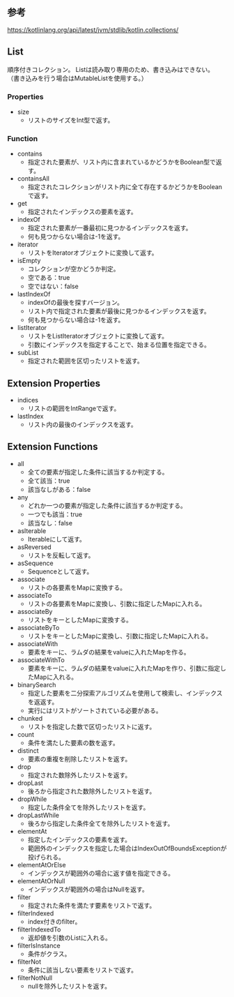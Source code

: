 ## 参考
https://kotlinlang.org/api/latest/jvm/stdlib/kotlin.collections/

## List
順序付きコレクション。
Listは読み取り専用のため、書き込みはできない。
（書き込みを行う場合はMutableListを使用する。）

### Properties
- size
  - リストのサイズをInt型で返す。

### Function
- contains
  - 指定された要素が、リスト内に含まれているかどうかをBoolean型で返す。
- containsAll
  - 指定されたコレクションがリスト内に全て存在するかどうかをBooleanで返す。
- get
  - 指定されたインデックスの要素を返す。
- indexOf
  - 指定された要素が一番最初に見つかるインデックスを返す。
  - 何も見つからない場合は-1を返す。
- iterator
  - リストをIteratorオブジェクトに変換して返す。
- isEmpty
  - コレクションが空かどうか判定。
  - 空である：true
  - 空ではない：false
- lastIndexOf
  - indexOfの最後を探すバージョン。
  - リスト内で指定された要素が最後に見つかるインデックスを返す。
  - 何も見つからない場合は-1を返す。
- listIterator
  - リストをListIteratorオブジェクトに変換して返す。
  - 引数にインデックスを指定することで、始まる位置を指定できる。
- subList
  - 指定された範囲を区切ったリストを返す。

## Extension Properties
- indices
  - リストの範囲をIntRangeで返す。
- lastIndex
  - リスト内の最後のインデックスを返す。

## Extension Functions
- all
  - 全ての要素が指定した条件に該当するか判定する。
  - 全て該当：true
  - 該当なしがある：false
- any
  - どれか一つの要素が指定した条件に該当するか判定する。
  - 一つでも該当：true
  - 該当なし：false
- asIterable
  - Iterableにして返す。
- asReversed
  - リストを反転して返す。
- asSequence
  - Sequenceとして返す。
- associate
  - リストの各要素をMapに変換する。
- associateTo
  - リストの各要素をMapに変換し、引数に指定したMapに入れる。
- associateBy
  - リストをキーとしたMapに変換する。
- associateByTo
  - リストをキーとしたMapに変換し、引数に指定したMapに入れる。
- associateWith
  - 要素をキーに、ラムダの結果をvalueに入れたMapを作る。
- associateWithTo
  - 要素をキーに、ラムダの結果をvalueに入れたMapを作り、引数に指定したMapに入れる。
- binarySearch
  - 指定した要素を二分探索アルゴリズムを使用して検索し、インデックスを返返す。
  - 実行にはリストがソートされている必要がある。
- chunked
  - リストを指定した数で区切ったリストに返す。
- count
  - 条件を満たした要素の数を返す。
- distinct
  - 要素の重複を削除したリストを返す。
- drop
  - 指定された数除外したリストを返す。
- dropLast
  - 後ろから指定された数除外したリストを返す。
- dropWhile
  - 指定した条件全てを除外したリストを返す。
- dropLastWhile
  - 後ろから指定した条件全てを除外したリストを返す。
- elementAt
  - 指定したインデックスの要素を返す。
  - 範囲外のインデックスを指定した場合はIndexOutOfBoundsExceptionが投げられる。
- elementAtOrElse
  - インデックスが範囲外の場合に返す値を指定できる。
- elementAtOrNull
  - インデックスが範囲外の場合はNullを返す。
- filter
  - 指定された条件を満たす要素をリストで返す。
- filterIndexed
  - index付きのfilter。
- filterIndexedTo
  - 返却値を引数のListに入れる。
- filterIsInstance
  - 条件がクラス。
- filterNot
  - 条件に該当しない要素をリストで返す。
- filterNotNull
  - nullを除外したリストを返す。